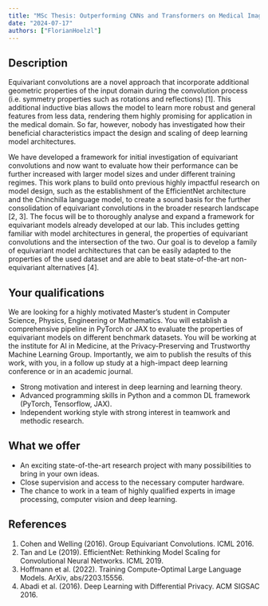 ```yaml
---
title: "MSc Thesis: Outperforming CNNs and Transformers on Medical Imaging Tasks with Equivariant Networks"
date: "2024-07-17"
authors: ["FlorianHoelzl"]
---
```


## Description
Equivariant convolutions are a novel approach that incorporate additional geometric properties of the input domain during the convolution process (i.e. symmetry properties such as rotations and reflections) [1]. This additional inductive bias allows the model to learn more robust and general features from less data, rendering them highly promising for application in the medical domain. So far, however, nobody has investigated how their beneficial characteristics impact the design and scaling of deep learning model architectures.

We have developed a framework for initial investigation of equivariant convolutions and now want to evaluate how their performance can be further increased with larger model sizes and under different training regimes. This work plans to build onto previous highly impactful research on model design, such as the establishment of the EfficientNet architecture and the Chinchilla language model, to create a sound basis for the further consolidation of equivariant convolutions in the broader research landscape [2, 3]. The focus will be to thoroughly analyse and expand a framework for equivariant models already developed at our lab. This includes getting familiar with model architectures in general, the properties of equivariant convolutions and the intersection of the two. Our goal is to develop a family of equivariant model architectures that can be easily adapted to the properties of the used dataset and are able to beat state-of-the-art non-equivariant alternatives [4].

## Your qualifications
We are looking for a highly motivated Master’s student in Computer Science, Physics, Engineering or Mathematics. You will establish a comprehensive pipeline in PyTorch or JAX to evaluate the properties of equivariant models on different benchmark datasets. You will be working at the institute for AI in Medicine, at the Privacy-Preserving and Trustworthy Machine Learning Group. Importantly, we aim to publish the results of this work, with you, in a follow up study at a high-impact deep learning conference or in an academic journal.

- Strong motivation and interest in deep learning and learning theory.
- Advanced programming skills in Python and a common DL framework (PyTorch, Tensorflow, JAX).
- Independent working style with strong interest in teamwork and methodic research.

## What we offer
- An exciting state-of-the-art research project with many possibilities to bring in your own ideas.
- Close supervision and access to the necessary computer hardware.
- The chance to work in a team of highly qualified experts in image processing, computer vision and deep learning.

## References
1. Cohen and Welling (2016). Group Equivariant Convolutions. ICML 2016.
2. Tan and Le (2019). EfficientNet: Rethinking Model Scaling for Convolutional Neural Networks. ICML 2019.
3. Hoffmann et al. (2022). Training Compute-Optimal Large Language Models. ArXiv, abs/2203.15556.
4. Abadi et al. (2016). Deep Learning with Differential Privacy. ACM SIGSAC 2016.